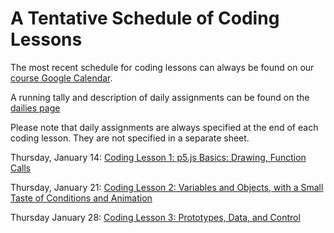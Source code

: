 # A Tentative Schedule of Coding Lessons

The most recent schedule for coding lessons can always be found on our [course Google Calendar](http://bit.ly/1OpbtSs).

A running tally and description of daily assignments can be found on the [dailies page](https://github.com/eng7006/master/blob/dailies.md)

Please note that daily assignments are always specified at the end of each coding lesson. They are not specified in a separate sheet.

Thursday, January 14: [Coding Lesson 1: p5.js Basics: Drawing, Function Calls](https://github.com/ENG7006/coding-lessons/blob/master/coding-lesson-1.md)

Thursday, January 21: [Coding Lesson 2: Variables and Objects, with a Small Taste of Conditions and Animation](https://github.com/ENG7006/coding-lessons/blob/master/coding-lesson-2.md)

Thursday January 28: [Coding Lesson 3: Prototypes, Data, and Control](https://github.com/ENG7006/coding-lessons/blob/master/coding-lesson-3.md)
